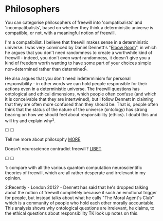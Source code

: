 # Philosophers

You can categorise philosophers of freewill into 'compatibalists' and 'incompatibalists', based on whether they think a deterministic universe is compatible, or not, with a meaningful notion of freewill. 

I'm a compatibilist. I believe that freewill makes sense in a deterministic universe. I was very convinced by Daniel Dennett's "[Elbow Room](https://en.wikipedia.org/wiki/Elbow_Room_(book))", in which he argues that you don't need randomness to create a worthwhile kind of freewill - indeed, you don't even *want* randomness, it doesn't give you a kind of freedom worth wanting to have some part of your choices simple non-determined rather than determined<sup>[1](#footnote1)</sup>.

 He also argues that you don't need indeterminism for personal responsibility - in other words we can hold people responsible for their actions even in a deterministic universe. The freewill questions has ontological and ethical dimensions, which people often confuse (and which it is conceivable that they are intertwined), but I follow Dennett in claiming that they are often more confused than they should be. That is, people often think that the status of the nature of the universe (ontology) has strong bearing on how we should feel about responsibility (ethics). I doubt this and will try and explain why<sup>[2](#footnote2)</sup>.

&#9744; &#9744;

Tell me more about philosophy [MORE](https://twitter.com/intent/tweet?text=@ChoiceEngine%20MORE)

Doesn't neuroscience contradict freewill? [LIBET](https://twitter.com/intent/tweet?text=@ChoiceEngine%20LIBET)

&#9744; &#9744;

<a name="footnote1">1</a>: compare with all the various quantom computation neuroscientific theories of freewill, which are all rather desperate and irrelevant in my opinion.

<a name="footnote1">2</a>:Recently - London 2012? - Dennett has said that he's dropped talking about the notion of freewill completely because it such an emotional trigger for people, but instead talks about what he calls "The Moral Agent's Club" which is a community of people who hold each other morally accountable. This analysis shows why ontological questions are irrelevant, he claims, to the ethical questions about responsibility TK look up notes on this.

